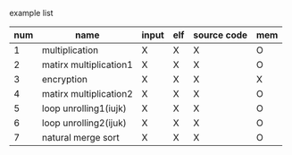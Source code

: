 example list 

num | name | input | elf | source code| mem
---- |---- | ---- | ---- | ----| ----
1 |multiplication | X | X | X| O
2 |matirx multiplication1 | X | X | X| O
3 |encryption | X | X | X| X
4 |matirx multiplication2 | X | X | X| O
5 |loop unrolling1(iujk) | X | X | X| O
6 |loop unrolling2(ijuk) | X | X | X| O
7 |natural merge sort | X | X | X| O
